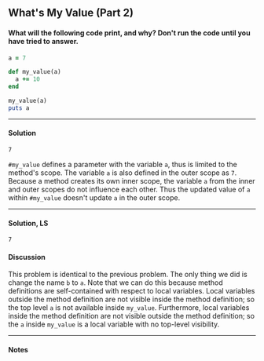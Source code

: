 ## What's My Value (Part 2)
#### What will the following code print, and why? Don't run the code until you have tried to answer.
```ruby
a = 7

def my_value(a)
  a += 10
end

my_value(a)
puts a
```
___
#### Solution
`7`

`#my_value` defines a parameter with the variable `a`, thus is limited to the method's scope.
The variable `a` is also defined in the outer scope as `7`.  Because a method creates its own inner scope, the variable `a` from the inner and outer scopes do not influence each other.  Thus the updated value of `a` within `#my_value` doesn't update `a` in the outer scope.
___
#### Solution, LS
`7`
#### Discussion
This problem is identical to the previous problem. The only thing we did is change the name `b` to `a`. Note that we can do this because method definitions are self-contained with respect to local variables. Local variables outside the method definition are not visible inside the method definition; so the top level `a` is not available inside `my_value`. Furthermore, local variables inside the method definition are not visible outside the method definition; so the `a` inside `my_value` is a local variable with no top-level visibility.
___
#### Notes
